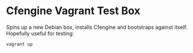 Cfengine Vagrant Test Box
=========================

Spins up a new Debian box, installs Cfengine and bootstraps against itself. Hopefully useful for testing:

```
vagrant up
```

